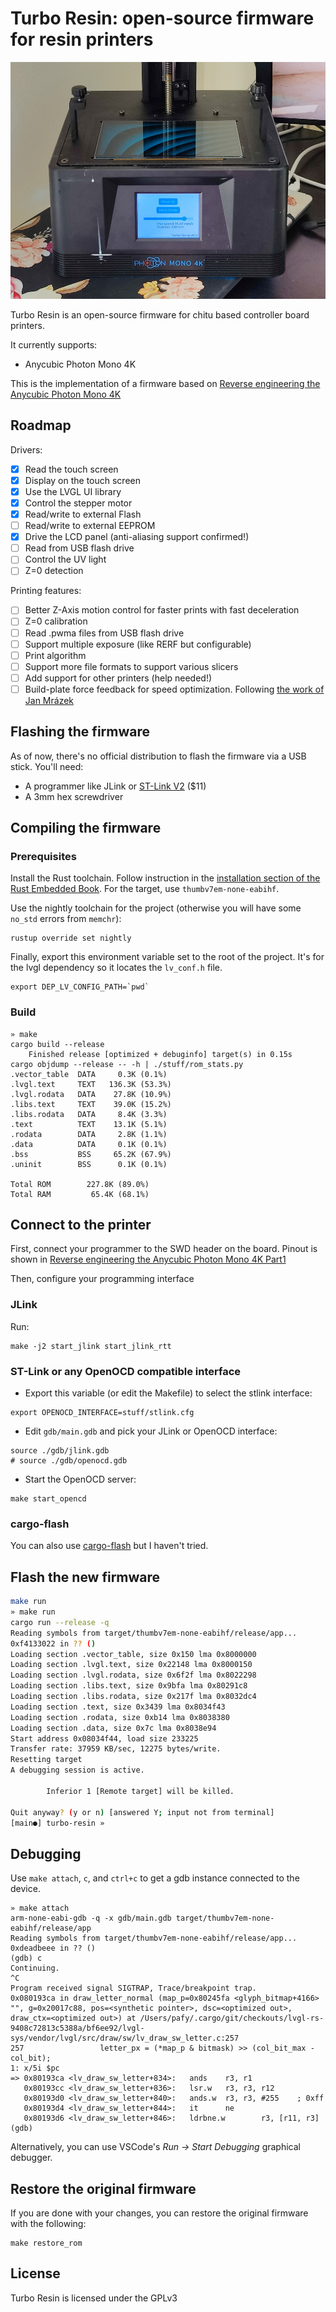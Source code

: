Turbo Resin: open-source firmware for resin printers
====================================================

![Turbo Resin](stuff/turbo_resin.jpg)

Turbo Resin is an open-source firmware for chitu based controller board
printers.

It currently supports:
* Anycubic Photon Mono 4K

This is the implementation of a firmware based on
[Reverse engineering the Anycubic Photon Mono 4K](https://github.com/nviennot/reversing-mono4k#readme)

## Roadmap

Drivers:
* [X] Read the touch screen
* [X] Display on the touch screen
* [X] Use the LVGL UI library
* [X] Control the stepper motor
* [X] Read/write to external Flash
* [ ] Read/write to external EEPROM
* [X] Drive the LCD panel (anti-aliasing support confirmed!)
* [ ] Read from USB flash drive
* [ ] Control the UV light
* [ ] Z=0 detection

Printing features:
* [ ] Better Z-Axis motion control for faster prints with fast deceleration
* [ ] Z=0 calibration
* [ ] Read .pwma files from USB flash drive
* [ ] Support multiple exposure (like RERF but configurable)
* [ ] Print algorithm
* [ ] Support more file formats to support various slicers
* [ ] Add support for other printers (help needed!)
* [ ] Build-plate force feedback for speed optimization. Following [the work of Jan Mrázek](https://blog.honzamrazek.cz/2022/01/prints-not-sticking-to-the-build-plate-layer-separation-rough-surface-on-a-resin-printer-resin-viscosity-the-common-denominator/)

## Flashing the firmware

As of now, there's no official distribution to flash the firmware via a USB
stick. You'll need:
* A programmer like JLink or [ST-Link V2](https://www.amazon.com/HiLetgo-Emulator-Downloader-Programmer-STM32F103C8T6/dp/B07SQV6VLZ) ($11)
* A 3mm hex screwdriver

## Compiling the firmware

### Prerequisites

Install the Rust toolchain. Follow instruction in the [installation section of
the Rust Embedded Book](https://docs.rust-embedded.org/book/intro/install.html).
For the target, use `thumbv7em-none-eabihf`.

Use the nightly toolchain for the project (otherwise you will have some `no_std`
errors from `memchr`):

```
rustup override set nightly
```

Finally, export this environment variable set to the root of the project.
It's for the lvgl dependency so it locates the `lv_conf.h` file.

```
export DEP_LV_CONFIG_PATH=`pwd`
```

### Build

```
» make
cargo build --release
    Finished release [optimized + debuginfo] target(s) in 0.15s
cargo objdump --release -- -h | ./stuff/rom_stats.py
.vector_table  DATA     0.3K (0.1%)
.lvgl.text     TEXT   136.3K (53.3%)
.lvgl.rodata   DATA    27.8K (10.9%)
.libs.text     TEXT    39.0K (15.2%)
.libs.rodata   DATA     8.4K (3.3%)
.text          TEXT    13.1K (5.1%)
.rodata        DATA     2.8K (1.1%)
.data          DATA     0.1K (0.1%)
.bss           BSS     65.2K (67.9%)
.uninit        BSS      0.1K (0.1%)

Total ROM        227.8K (89.0%)
Total RAM         65.4K (68.1%)
```

## Connect to the printer

First, connect your programmer to the SWD header on the board. Pinout is shown in
[Reverse engineering the Anycubic Photon Mono 4K Part1](
https://github.com/nviennot/reversing-mono4k/blob/main/writeup/part1/README.md)

Then, configure your programming interface

### JLink

Run:

```
make -j2 start_jlink start_jlink_rtt
```

### ST-Link or any OpenOCD compatible interface

* Export this variable (or edit the Makefile) to select the stlink interface:

```
export OPENOCD_INTERFACE=stuff/stlink.cfg
```

* Edit `gdb/main.gdb` and pick your JLink or OpenOCD interface:

```
source ./gdb/jlink.gdb
# source ./gdb/openocd.gdb
```

* Start the OpenOCD server:

```
make start_opencd
```

### cargo-flash

You can also use [cargo-flash](https://probe.rs/docs/tools/cargo-flash/) but I
haven't tried.

## Flash the new firmware

```bash
make run
» make run
cargo run --release -q
Reading symbols from target/thumbv7em-none-eabihf/release/app...
0xf4133022 in ?? ()
Loading section .vector_table, size 0x150 lma 0x8000000
Loading section .lvgl.text, size 0x22148 lma 0x8000150
Loading section .lvgl.rodata, size 0x6f2f lma 0x8022298
Loading section .libs.text, size 0x9bfa lma 0x80291c8
Loading section .libs.rodata, size 0x217f lma 0x8032dc4
Loading section .text, size 0x3439 lma 0x8034f43
Loading section .rodata, size 0xb14 lma 0x8038380
Loading section .data, size 0x7c lma 0x8038e94
Start address 0x08034f44, load size 233225
Transfer rate: 37959 KB/sec, 12275 bytes/write.
Resetting target
A debugging session is active.

        Inferior 1 [Remote target] will be killed.

Quit anyway? (y or n) [answered Y; input not from terminal]
[main●] turbo-resin »
```

## Debugging

Use `make attach`, `c`, and `ctrl+c` to get a gdb instance connected to the device.

```
» make attach
arm-none-eabi-gdb -q -x gdb/main.gdb target/thumbv7em-none-eabihf/release/app
Reading symbols from target/thumbv7em-none-eabihf/release/app...
0xdeadbeee in ?? ()
(gdb) c
Continuing.
^C
Program received signal SIGTRAP, Trace/breakpoint trap.
0x080193ca in draw_letter_normal (map_p=0x80245fa <glyph_bitmap+4166> "", g=0x20017c88, pos=<synthetic pointer>, dsc=<optimized out>, draw_ctx=<optimized out>) at /Users/pafy/.cargo/git/checkouts/lvgl-rs-9408c72813c5388a/bf6ee92/lvgl-sys/vendor/lvgl/src/draw/sw/lv_draw_sw_letter.c:257
257                 letter_px = (*map_p & bitmask) >> (col_bit_max - col_bit);
1: x/5i $pc
=> 0x80193ca <lv_draw_sw_letter+834>:   ands    r3, r1
   0x80193cc <lv_draw_sw_letter+836>:   lsr.w   r3, r3, r12
   0x80193d0 <lv_draw_sw_letter+840>:   ands.w  r3, r3, #255    ; 0xff
   0x80193d4 <lv_draw_sw_letter+844>:   it      ne
   0x80193d6 <lv_draw_sw_letter+846>:   ldrbne.w        r3, [r11, r3]
(gdb)
```

Alternatively, you can use VSCode's _Run -> Start Debugging_ graphical debugger.

## Restore the original firmware

If you are done with your changes, you can restore the original firmware with the following:

```
make restore_rom
```

## License

Turbo Resin is licensed under the GPLv3
